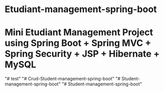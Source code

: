 # Etudiant-management-spring-boot


# Mini Etudiant Management Project using Spring Boot + Spring MVC + Spring Security + JSP + Hibernate + MySQL

"# test" 
"# Crud-Student-management-spring-boot" 
"# Student-management-spring-boot" 
"# Student-management-spring-boot" 
